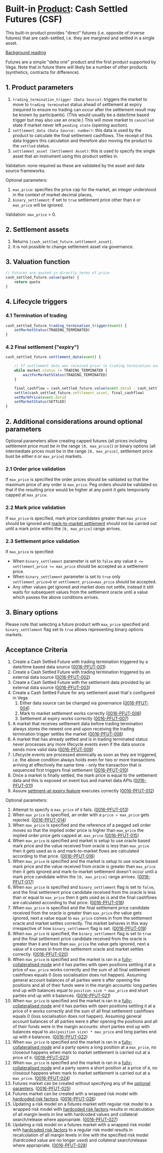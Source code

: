 # Built-in [Product](./0051-PROD-product.md): Cash Settled Futures (CSF)

This built-in product provides "direct" futures (i.e. opposite of inverse futures) that are cash-settled, i.e. they are margined and settled in a single asset.

[Background reading](https://www.cmegroup.com/education/courses/introduction-to-futures.html)

Futures are a simple "delta one" product and the first product supported by Vega. Note that in future there will likely be a number of other products (synthetics, contracts for difference).

## 1. Product parameters

1. `trading_termination_trigger (Data Source)`: triggers the market to move to `trading terminated` status ahead of settlement at expiry (required to ensure no trading can occur after the settlement result may be known by participants). (This would usually be a date/time based trigger but may also use an oracle.) This will move market to `cancelled` state if market never left `pending state` (opening auction).
1. `settlement_data (Data Source: number)`: this data is used by the product to calculate the final settlement cashflows. The receipt of this data triggers this calculation and therefore also moving the product to the `settled` status.
1. `settlement_asset (Settlement Asset)`: this is used to specify the single asset that an instrument using this product settles in.

Validation: none required as these are validated by the asset and data source frameworks.

Optional parameters:

1. `max_price`: specifies the price cap for the market, an integer understood in the context of market decimal places,
1. `binary_settlement`: if set to `true` settlement price other than `0` or `max_price` will be ignored.

Validation: `max_price` > 0.

## 2. Settlement assets

1. Returns `[cash_settled_future.settlement_asset]`.
1. It is not possible to change settlement asset via governance.

## 3. Valuation function

```javascript
// Futures are quoted in directly terms of price
cash_settled_future.value(quote) {
	return quote
}
```

## 4. Lifecycle triggers

### 4.1 Termination of trading

```javascript
cash_settled_future.trading_termination_trigger(event) {
	setMarketStatus(TRADING_TERMINATED)
}
```

### 4.2 Final settlement ("expiry")

```javascript
cash_settled_future.settlement_data(event) {

	// If settlement data was received prior to trading termination use the last value received, otherwise use the first value received after trading is terminated
	while market.status != TRADING_TERMINATED {
		waitForMarketStatus(TRADING_TERMINATED)
	}

	final_cashflow = cash_settled_future.value(event.data) - cash_settled_future.value(market.mark_price)
	settle(cash_settled_future.settlement_asset, final_cashflow)
	setMarkPrice(event.data)
	setMarketStatus(SETTLED)
}
```

## 2. Additional considerations around optional parameters

Optional parameters allow creating capped futures (all prices including settlement price must be in the range `[0, max_price]`) or binary options (all intermediate prices must be in the range `[0, max_price]`, settlement price bust be either `0` or `max_price`) markets.

### 2.1 Order price validation

If `max_price` is specified the order prices should be validated so that the maximum price of any order is `max_price`. Peg orders should be validated so that if the resulting price would be higher at any point it gets temporarily capped at `max_price`.

### 2.2 Mark price validation

If `max_price` is specified, mark price candidates greater than `max_price` should be ignored and [mark-to-market settlement](./0003-MTMK-mark_to_market_settlement.md) should not be carried out until a mark price within the `[0, max_price]` range arrives.

### 2.3 Settlement price validation

If `max_price` is specified:

- When `binary_settlement` parameter is set to `false` any value `0 <= settlement_price <= max_price` should be accepted as a settlement price.
- When `binary_settlement` parameter is set to `true` only `settlement_price=0` or `settlement_price=max_price` should be accepted.
- Any other values get ignored and market does not settle, instead it still waits for subsequent values from the settlement oracle until a value which passes the above conditions arrives.

## 3. Binary options

Please note that selecting a future product with `max_price` specified and `binary_settlement` flag set to `true` allows representing binary options markets.

## Acceptance Criteria

1. Create a Cash Settled Future with trading termination triggered by a date/time based data source (<a name="0016-PFUT-001" href="#0016-PFUT-001">0016-PFUT-001</a>)
1. Create a Cash Settled Future with trading termination triggered by an external data source (<a name="0016-PFUT-002" href="#0016-PFUT-002">0016-PFUT-002</a>)
1. Create a Cash Settled Future with the settlement data provided by an external data source (<a name="0016-PFUT-003" href="#0016-PFUT-003">0016-PFUT-003</a>)
1. Create a Cash Settled Future for any settlement asset that's configured in Vega
    1. Either data source can be changed via governance (<a name="0016-PFUT-004" href="#0016-PFUT-004">0016-PFUT-004</a>)
    1. Mark to market settlement works correctly (<a name="0016-PFUT-006" href="#0016-PFUT-006">0016-PFUT-006</a>)
    1. Settlement at expiry works correctly (<a name="0016-PFUT-007" href="#0016-PFUT-007">0016-PFUT-007</a>)
1. A market that receives settlement data before trading termination always stores the newest one and upon receiving the trading termination trigger settles the market (<a name="0016-PFUT-008" href="#0016-PFUT-008">0016-PFUT-008</a>)
1. A market that has already settled and is in trading terminated status never processes any more lifecycle events even if the data source sends more valid data (<a name="0016-PFUT-009" href="#0016-PFUT-009">0016-PFUT-009</a>)
1. Lifecycle events are processed atomically as soon as they are triggered, i.e. the above condition always holds even for two or more transactions arriving at effectively the same time - only the transaction that is sequenced first triggers final settlement (<a name="0016-PFUT-010" href="#0016-PFUT-010">0016-PFUT-010</a>)
1. Once a market is finally settled, the mark price is equal to the settlement data and this is exposed on event bus and market data APIs (<a name="0016-PFUT-011" href="#0016-PFUT-011">0016-PFUT-011</a>)
1. Assure [settment-at-expiry.feature](https://github.com/vegaprotocol/vega/blob/develop/core/integration/features/verified/0002-STTL-settlement_at_expiry.feature) executes correctly (<a name="0016-PFUT-012" href="#0016-PFUT-012">0016-PFUT-012</a>)

Optional parameters:

1. Attempt to specify a `max_price` of `0` fails. (<a name="0016-PFUT-013" href="#0016-PFUT-013">0016-PFUT-013</a>)
1. When `max_price` is specified, an order with a `price > max_price` gets rejected. (<a name="0016-PFUT-014" href="#0016-PFUT-014">0016-PFUT-014</a>)
1. When `max_price` is specified and the reference of a pegged sell order moves so that the implied order price is higher than `max_price` the implied order price gets capped at. `max_price` (<a name="0016-PFUT-015" href="#0016-PFUT-015">0016-PFUT-015</a>)
1. When `max_price` is specified and market is setup to use oracle based mark price and the value received from oracle is less than `max_price` then it gets used as is and mark-to-market flows are calculated according to that price. (<a name="0016-PFUT-016" href="#0016-PFUT-016">0016-PFUT-016</a>)
1. When `max_price` is specified and the market is setup to use oracle based mark price and the value received from oracle is greater than `max_price` then it gets ignored and mark-to-market settlement doesn't occur until a mark price candidate within the `[0, max_price]` range arrives. (<a name="0016-PFUT-017" href="#0016-PFUT-017">0016-PFUT-017</a>)
1. When `max_price` is specified and `binary_settlement` flag is set to `false`, and the final settlement price candidate received from the oracle is less than or equal to `max_price` then it gets used as is and the final cashflows are calculated according to that price. (<a name="0016-PFUT-018" href="#0016-PFUT-018">0016-PFUT-018</a>)
1. When `max_price` is specified and the final settlement price candidate received from the oracle is greater than  `max_price` the value gets ignored, next a value equal to `max_price` comes in from the settlement oracle and market settles correctly. The market behaves in this way irrespective of how `binary_settlement` flag is set. (<a name="0016-PFUT-019" href="#0016-PFUT-019">0016-PFUT-019</a>)
1. When `max_price` is specified, the `binary_settlement` flag is set to `true` and the final settlement price candidate received from the oracle is greater than `0` and less than  `max_price` the value gets ignored, next a value of `0` comes in from the settlement oracle and market settles correctly. (<a name="0016-PFUT-020" href="#0016-PFUT-020">0016-PFUT-020</a>)
1. When `max_price` is specified and the market is ran in a [fully-collateralised mode](./0019-MCAL-margin_calculator.md#fully-collateralised) and it has parties with open positions settling it at a price of `max_price` works correctly and the sum of all final settlement cashflows equals 0 (loss socialisation does not happen). Assuming general account balances of all parties were `0` after opening the positions and all of their funds were in the margin accounts: long parties end up with balances equal to `position size * max_price` and short parties end up with `0` balances. (<a name="0016-PFUT-021" href="#0016-PFUT-021">0016-PFUT-021</a>)
1. When `max_price` is specified and the market is ran in a [fully-collateralised mode](./0019-MCAL-margin_calculator.md#fully-collateralised) and it has parties with open positions settling it at a price of `0` works correctly and the sum of all final settlement cashflows equals 0 (loss socialisation does not happen). Assuming general account balances of all parties were `0` after opening the positions and all of their funds were in the margin accounts: short parties end up with balances equal to `abs(position size) * max_price` and long parties end up with `0` balances. (<a name="0016-PFUT-022" href="#0016-PFUT-022">0016-PFUT-022</a>)
1. When `max_price` is specified and the market is ran in a [fully-collateralised mode](./0019-MCAL-margin_calculator.md#fully-collateralised)  and a party opens a long position at a `max_price`, no closeout happens when mark to market settlement is carried out at a price of `0`. (<a name="0016-PFUT-023" href="#0016-PFUT-023">0016-PFUT-023</a>)
1. When `max_price` is specified and the market is ran in a [fully-collateralised mode](./0019-MCAL-margin_calculator.md#fully-collateralised)  and a party opens a short position at a price of `0`, no closeout happens when mark to market settlement is carried out at a `max_price`. (<a name="0016-PFUT-024" href="#0016-PFUT-024">0016-PFUT-024</a>)
1. Futures market can be created without specifying any of the [optional paramters](#1-product-parameters). (<a name="0016-PFUT-025" href="#0016-PFUT-025">0016-PFUT-025</a>)
1. Futures market can be created with a wrapped risk model with [hardcoded risk factors](./0018-RSKM-quant_risk_models.ipynb). (<a name="0016-PFUT-026" href="#0016-PFUT-026">0016-PFUT-026</a>)
1. Updating a risk model on a futures market with regular risk model to a wrapped risk model with [hardcoded risk factors](./0018-RSKM-quant_risk_models.ipynb) results in recalculation of all margin levels in line with hardcoded values and collateral search/release where appropriate. (<a name="0016-PFUT-027" href="#0016-PFUT-027">0016-PFUT-027</a>)
1. Updating a risk model on a futures market with a wrapped risk model with [hardcoded risk factors](./0018-RSKM-quant_risk_models.ipynb) to a regular risk model results in recalculation of all margin levels in line with the specified risk model (hardcoded value are no longer used) and collateral search/release where appropriate. (<a name="0016-PFUT-028" href="#0016-PFUT-028">0016-PFUT-028</a>)
